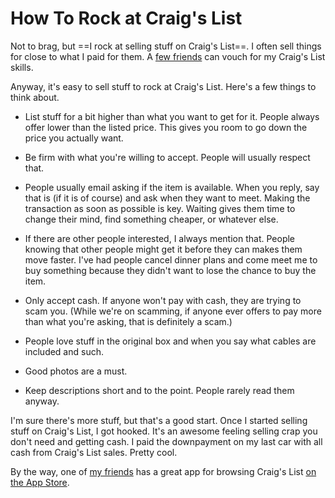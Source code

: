 # How To Rock at Craig's List

Not to brag, but ==I rock at selling stuff on Craig's List==. I often sell things for close to what I paid for them. A [few friends](http://twitter.com/sammcd) can vouch for my Craig's List skills.

Anyway, it's easy to sell stuff to rock at Craig's List. Here's a few things to think about.

* List stuff for a bit higher than what you want to get for it. People always offer lower than the listed price. This gives you room to go down the price you actually want.

* Be firm with what you're willing to accept. People will usually respect that.

* People usually email asking if the item is available. When you reply, say that is (if it is of course) and ask when they want to meet. Making the transaction as soon as possible is key. Waiting gives them time to change their mind, find something cheaper, or whatever else.

* If there are other people interested, I always mention that. People knowing that other people might get it before they can makes them move faster. I've had people cancel dinner plans and come meet me to buy something because they didn't want to lose the chance to buy the item.

* Only accept cash. If anyone won't pay with cash, they are trying to scam you. (While we're on scamming, if anyone ever offers to pay more than what you're asking, that is definitely a scam.)

* People love stuff in the original box and when you say what cables are included and such.

* Good photos are a must.

* Keep descriptions short and to the point. People rarely read them anyway.

I'm sure there's more stuff, but that's a good start. Once I started selling stuff on Craig's List, I got hooked. It's an awesome feeling selling crap you don't need and getting cash. I paid the downpayment on my last car with  all cash from Craig's List sales. Pretty cool.

By the way, one of [my friends](http://twitter.com/stevederico) has a great app for browsing Craig's List [on the App Store](http://itunes.apple.com/us/app/craigslist/id457406375?mt=8).
